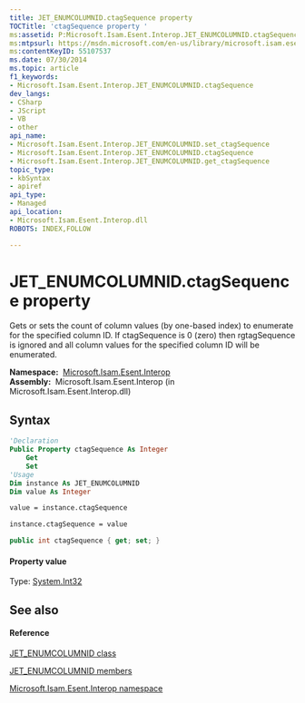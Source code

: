 ```yaml
---
title: JET_ENUMCOLUMNID.ctagSequence property 
TOCTitle: 'ctagSequence property '
ms:assetid: P:Microsoft.Isam.Esent.Interop.JET_ENUMCOLUMNID.ctagSequence
ms:mtpsurl: https://msdn.microsoft.com/en-us/library/microsoft.isam.esent.interop.jet_enumcolumnid.ctagsequence(v=EXCHG.10)
ms:contentKeyID: 55107537
ms.date: 07/30/2014
ms.topic: article
f1_keywords:
- Microsoft.Isam.Esent.Interop.JET_ENUMCOLUMNID.ctagSequence
dev_langs:
- CSharp
- JScript
- VB
- other
api_name: 
- Microsoft.Isam.Esent.Interop.JET_ENUMCOLUMNID.set_ctagSequence
- Microsoft.Isam.Esent.Interop.JET_ENUMCOLUMNID.ctagSequence
- Microsoft.Isam.Esent.Interop.JET_ENUMCOLUMNID.get_ctagSequence
topic_type: 
- kbSyntax
- apiref
api_type: 
- Managed
api_location: 
- Microsoft.Isam.Esent.Interop.dll
ROBOTS: INDEX,FOLLOW

---
```


# JET_ENUMCOLUMNID.ctagSequence property

Gets or sets the count of column values (by one-based index) to enumerate for the specified column ID. If ctagSequence is 0 (zero) then rgtagSequence is ignored and all column values for the specified column ID will be enumerated.

**Namespace:**  [Microsoft.Isam.Esent.Interop](hh596136\(v=exchg.10\).md)  
**Assembly:**  Microsoft.Isam.Esent.Interop (in Microsoft.Isam.Esent.Interop.dll)

## Syntax

``` vb
'Declaration
Public Property ctagSequence As Integer
    Get
    Set
'Usage
Dim instance As JET_ENUMCOLUMNID
Dim value As Integer

value = instance.ctagSequence

instance.ctagSequence = value
```

``` csharp
public int ctagSequence { get; set; }
```

#### Property value

Type: [System.Int32](https://docs.microsoft.com/dotnet/api/system.int32?redirectedfrom=MSDN)  

## See also

#### Reference

[JET_ENUMCOLUMNID class](dn335139\(v=exchg.10\).md)

[JET_ENUMCOLUMNID members](dn335088\(v=exchg.10\).md)

[Microsoft.Isam.Esent.Interop namespace](hh596136\(v=exchg.10\).md)

